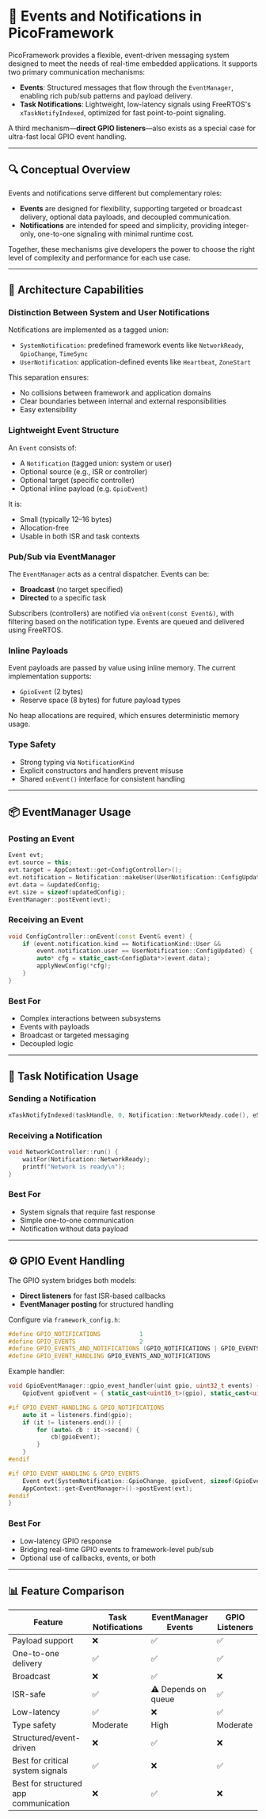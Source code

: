 # 📡 Events and Notifications in PicoFramework

PicoFramework provides a flexible, event-driven messaging system designed to meet the needs of real-time embedded applications. It supports two primary communication mechanisms:

- **Events**: Structured messages that flow through the `EventManager`, enabling rich pub/sub patterns and payload delivery.
- **Task Notifications**: Lightweight, low-latency signals using FreeRTOS's `xTaskNotifyIndexed`, optimized for fast point-to-point signaling.

A third mechanism—**direct GPIO listeners**—also exists as a special case for ultra-fast local GPIO event handling.

---

## 🔍 Conceptual Overview

Events and notifications serve different but complementary roles:

- **Events** are designed for flexibility, supporting targeted or broadcast delivery, optional data payloads, and decoupled communication.
- **Notifications** are intended for speed and simplicity, providing integer-only, one-to-one signaling with minimal runtime cost.

Together, these mechanisms give developers the power to choose the right level of complexity and performance for each use case.

---

## 🧭 Architecture Capabilities

### Distinction Between System and User Notifications

Notifications are implemented as a tagged union:

- `SystemNotification`: predefined framework events like `NetworkReady`, `GpioChange`, `TimeSync`
- `UserNotification`: application-defined events like `Heartbeat`, `ZoneStart`

This separation ensures:
- No collisions between framework and application domains
- Clear boundaries between internal and external responsibilities
- Easy extensibility

### Lightweight Event Structure

An `Event` consists of:
- A `Notification` (tagged union: system or user)
- Optional source (e.g., ISR or controller)
- Optional target (specific controller)
- Optional inline payload (e.g. `GpioEvent`)

It is:
- Small (typically 12–16 bytes)
- Allocation-free
- Usable in both ISR and task contexts

### Pub/Sub via EventManager

The `EventManager` acts as a central dispatcher. Events can be:
- **Broadcast** (no target specified)
- **Directed** to a specific task

Subscribers (controllers) are notified via `onEvent(const Event&)`, with filtering based on the notification type. Events are queued and delivered using FreeRTOS.

### Inline Payloads

Event payloads are passed by value using inline memory. The current implementation supports:
- `GpioEvent` (2 bytes)
- Reserve space (8 bytes) for future payload types

No heap allocations are required, which ensures deterministic memory usage.

### Type Safety

- Strong typing via `NotificationKind`
- Explicit constructors and handlers prevent misuse
- Shared `onEvent()` interface for consistent handling

---

## 📦 EventManager Usage

### Posting an Event

```cpp
Event evt;
evt.source = this;
evt.target = AppContext::get<ConfigController>();
evt.notification = Notification::makeUser(UserNotification::ConfigUpdated);
evt.data = &updatedConfig;
evt.size = sizeof(updatedConfig);
EventManager::postEvent(evt);
```

### Receiving an Event

```cpp
void ConfigController::onEvent(const Event& event) {
    if (event.notification.kind == NotificationKind::User &&
        event.notification.user == UserNotification::ConfigUpdated) {
        auto* cfg = static_cast<ConfigData*>(event.data);
        applyNewConfig(*cfg);
    }
}
```

### Best For
- Complex interactions between subsystems
- Events with payloads
- Broadcast or targeted messaging
- Decoupled logic

---

## 🔔 Task Notification Usage

### Sending a Notification

```cpp
xTaskNotifyIndexed(taskHandle, 0, Notification::NetworkReady.code(), eSetValueWithOverwrite);
```

### Receiving a Notification

```cpp
void NetworkController::run() {
    waitFor(Notification::NetworkReady);
    printf("Network is ready\n");
}
```

### Best For
- System signals that require fast response
- Simple one-to-one communication
- Notification without data payload

---

## ⚙️ GPIO Event Handling

The GPIO system bridges both models:

- **Direct listeners** for fast ISR-based callbacks
- **EventManager posting** for structured handling

Configure via `framework_config.h`:

```cpp
#define GPIO_NOTIFICATIONS           1
#define GPIO_EVENTS                  2
#define GPIO_EVENTS_AND_NOTIFICATIONS (GPIO_NOTIFICATIONS | GPIO_EVENTS)
#define GPIO_EVENT_HANDLING GPIO_EVENTS_AND_NOTIFICATIONS
```

Example handler:

```cpp
void GpioEventManager::gpio_event_handler(uint gpio, uint32_t events) {
    GpioEvent gpioEvent = { static_cast<uint16_t>(gpio), static_cast<uint16_t>(events) };

#if GPIO_EVENT_HANDLING & GPIO_NOTIFICATIONS
    auto it = listeners.find(gpio);
    if (it != listeners.end()) {
        for (auto& cb : it->second) {
            cb(gpioEvent);
        }
    }
#endif

#if GPIO_EVENT_HANDLING & GPIO_EVENTS
    Event evt(SystemNotification::GpioChange, gpioEvent, sizeof(GpioEvent));
    AppContext::get<EventManager>()->postEvent(evt);
#endif
}
```

### Best For
- Low-latency GPIO response
- Bridging real-time GPIO events to framework-level pub/sub
- Optional use of callbacks, events, or both

---

## 📊 Feature Comparison

| Feature                                 | Task Notifications | EventManager Events | GPIO Listeners |
|----------------------------------------|--------------------|---------------------|----------------|
| Payload support                         | ❌                 | ✅                  | ✅              |
| One-to-one delivery                     | ✅                 | ✅                  | ✅              |
| Broadcast                               | ❌                 | ✅                  | ❌              |
| ISR-safe                                | ✅                 | ⚠️ Depends on queue | ✅              |
| Low-latency                             | ✅                 | ❌                  | ✅              |
| Type safety                             | Moderate           | High                | Moderate        |
| Structured/event-driven                 | ❌                 | ✅                  | ❌              |
| Best for critical system signals        | ✅                 | ❌                  | ✅              |
| Best for structured app communication   | ❌                 | ✅                  | ❌              |

